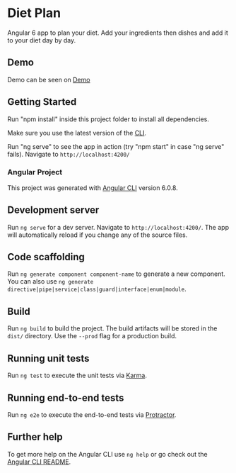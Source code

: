 # Diet Plan
Angular 6 app to plan your diet. 
Add your ingredients then dishes and add it to your diet day by day.

## Demo

Demo can be seen on [Demo](https://your-diet-plan.firebaseapp.com)



## Getting Started

Run "npm install" inside this project folder to install all dependencies.

Make sure you use the latest version of the [CLI](https://cli.angular.io/).

Run "ng serve" to see the app in action (try "npm start" in case "ng serve" fails). Navigate to `http://localhost:4200/`


### Angular Project

This project was generated with [Angular CLI](https://github.com/angular/angular-cli) version 6.0.8.

## Development server

Run `ng serve` for a dev server. Navigate to `http://localhost:4200/`. The app will automatically reload if you change any of the source files.

## Code scaffolding

Run `ng generate component component-name` to generate a new component. You can also use `ng generate directive|pipe|service|class|guard|interface|enum|module`.

## Build

Run `ng build` to build the project. The build artifacts will be stored in the `dist/` directory. Use the `--prod` flag for a production build.

## Running unit tests

Run `ng test` to execute the unit tests via [Karma](https://karma-runner.github.io).

## Running end-to-end tests

Run `ng e2e` to execute the end-to-end tests via [Protractor](http://www.protractortest.org/).

## Further help

To get more help on the Angular CLI use `ng help` or go check out the [Angular CLI README](https://github.com/angular/angular-cli/blob/master/README.md).
